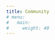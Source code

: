```yaml
---
title: Community
# menu:
#   main:
#     weight: 40
---
```


<!--add blocks of content here to add more sections to the community page -->
